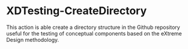 # XDTesting-CreateDirectory
This action is able create a directory structure in the Github repository useful for the testing of conceptual components based on the eXtreme Design methodology.
